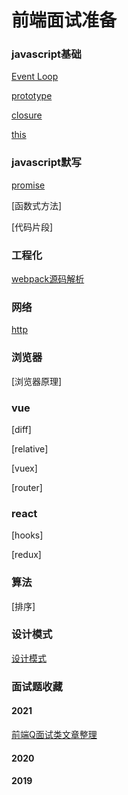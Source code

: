 # 前端面试准备
### javascript基础
[Event Loop](./docs/javascript-base/event-loop.md)  

[prototype](./docs/javascript-base/prototype.md)

[closure](./docs/javascript-base/closure.md)

[this](./docs/javascript-base/this.md)

### javascript默写
[promise](./docs/javascript-write/promise.md)

[函数式方法]

[代码片段]

### 工程化
[webpack源码解析](./docs/webpack/webpack-resource.md)  

### 网络
[http](./docs/net/http.md)

### 浏览器
[浏览器原理]

### vue
[diff]

[relative]

[vuex]

[router]

### react
[hooks]

[redux]

### 算法
[排序]

### 设计模式
[设计模式](https://mp.weixin.qq.com/s/VEJpFm2E9D4ZqR0HkAoSKA)

### 面试题收藏
#### 2021
[前端Q面试类文章整理](https://mp.weixin.qq.com/s/C0RAtYBHoue_qts-3yOMtQ)
#### 2020
#### 2019
